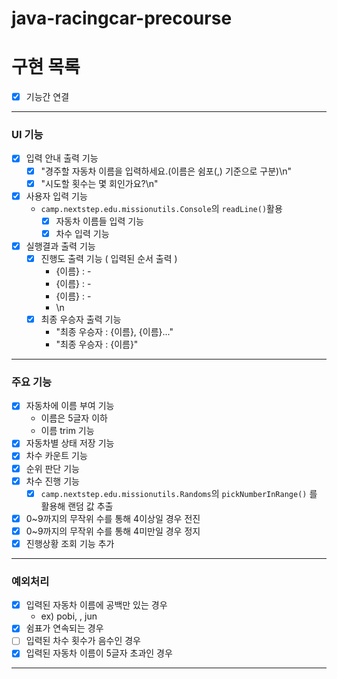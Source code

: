 # java-racingcar-precourse
# 구현 목록

- [X] 기능간 연결

---

### UI 기능

- [X] 입력 안내 출력 기능
    - [X] "경주할 자동차 이름을 입력하세요.(이름은 쉼포(,) 기준으로 구분)\n"
    - [X] "시도할 횟수는 몇 회인가요?\n"
- [X] 사용자 입력 기능
  - `camp.nextstep.edu.missionutils.Console`의 `readLine()`활용
      - [X] 자동차 이름들 입력 기능
      - [X] 차수 입력 기능
- [X] 실행결과 출력 기능
    - [X] 진행도 출력 기능 ( 입력된 순서 출력 )
        - {이름} : -
        - {이름} : -
        - {이름} : -
        - \n
    - [X] 최종 우승자 출력 기능
        - "최종 우승자 : {이름}, {이름}..."
        - "최종 우승자 : {이름}"

---

### 주요 기능

- [X] 자동차에 이름 부여 기능
    - 이름은 5글자 이하
    - 이름 trim 기능
- [X] 자동차별 상태 저장 기능
- [X] 차수 카운트 기능
- [X] 순위 판단 기능 
- [X] 차수 진행 기능
    - [X] `camp.nextstep.edu.missionutils.Randoms`의 `pickNumberInRange()` 를 활용해 랜덤 값 추출
- [X] 0~9까지의 무작위 수를 통해 4이상일 경우 전진
- [X] 0~9까지의 무작위 수를 통해 4미만일 경우 정지
- [X] 진행상황 조회 기능 추가

---

### 예외처리

- [X] 입력된 자동차 이름에 공백만 있는 경우
    - ex) pobi, , jun
- [X] 쉼표가 연속되는 경우
- [ ] 입력된 차수 횟수가 음수인 경우
- [X] 입력된 자동차 이름이 5글자 초과인 경우

---
